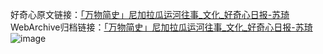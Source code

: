 好奇心原文链接：[「万物简史」尼加拉瓜运河往事_文化_好奇心日报-苏琦 ](https://www.qdaily.com/articles/5105.html)
WebArchive归档链接：[「万物简史」尼加拉瓜运河往事_文化_好奇心日报-苏琦 ](http://web.archive.org/web/20190623163918/https://www.qdaily.com/articles/5105.html)
![image](http://ww3.sinaimg.cn/large/007d5XDply1g3wd4i8tqbj30u03mhx6p)